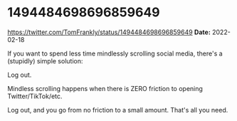# 1494484698696859649
https://twitter.com/TomFrankly/status/1494484698696859649
**Date:** 2022-02-18

If you want to spend less time mindlessly scrolling social media, there's a (stupidly) simple solution:

Log out.

Mindless scrolling happens when there is ZERO friction to opening Twitter/TikTok/etc.

Log out, and you go from no friction to a small amount. That's all you need.
